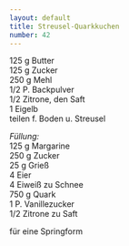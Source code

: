 ```yaml
---
layout: default
title: Streusel-Quarkkuchen
number: 42
---
```


125 g Butter  
125 g Zucker  
250 g Mehl  
1/2 P. Backpulver  
1/2 Zitrone, den Saft  
1 Eigelb  
teilen f. Boden u. Streusel

*Füllung:*  
125 g Margarine  
250 g Zucker  
25 g Grieß  
4 Eier  
4 Eiweiß zu Schnee  
750 g Quark  
1 P. Vanillezucker  
1/2 Zitrone zu Saft

für eine Springform
